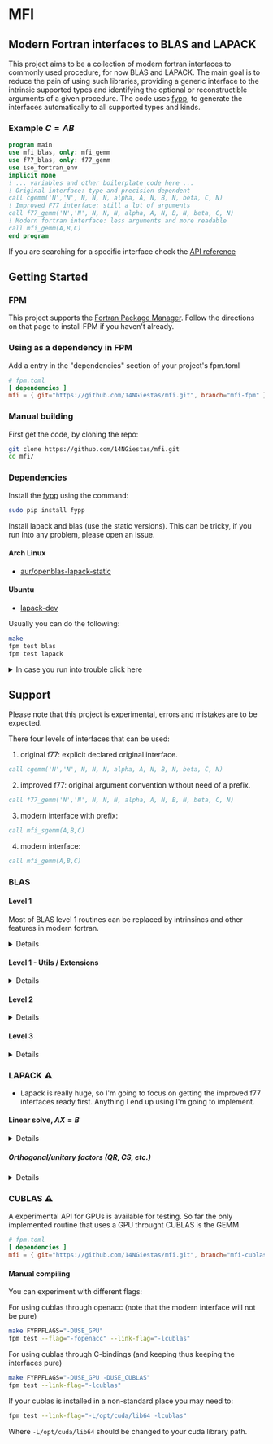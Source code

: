 # MFI

## Modern Fortran interfaces to BLAS and LAPACK

This project aims to be a collection of modern fortran interfaces to commonly used procedure, for now BLAS and LAPACK.
The main goal is to reduce the pain of using such libraries, providing a generic interface to the intrinsic supported types and
identifying the optional or reconstructible arguments of a given procedure. The code uses [fypp](https://github.com/aradi/fypp),
to generate the interfaces automatically to all supported types and kinds.

### Example $C = AB$

```fortran
program main
use mfi_blas, only: mfi_gemm
use f77_blas, only: f77_gemm
use iso_fortran_env
implicit none
! ... variables and other boilerplate code here ...
! Original interface: type and precision dependent
call cgemm('N','N', N, N, N, alpha, A, N, B, N, beta, C, N)
! Improved F77 interface: still a lot of arguments
call f77_gemm('N','N', N, N, N, alpha, A, N, B, N, beta, C, N)
! Modern fortran interface: less arguments and more readable
call mfi_gemm(A,B,C)
end program
```

If you are searching for a specific interface check the [API reference](https://14ngiestas.github.io/mfi/)

## Getting Started

### FPM

This project supports the [Fortran Package Manager](https://github.com/fortran-lang/fpm).
Follow the directions on that page to install FPM if you haven't already.

### Using as a dependency in FPM

Add a entry in the "dependencies" section of your project's fpm.toml

```toml
# fpm.toml
[ dependencies ]
mfi = { git="https://github.com/14NGiestas/mfi.git", branch="mfi-fpm" }
```

### Manual building

First get the code, by cloning the repo:

```sh
git clone https://github.com/14NGiestas/mfi.git
cd mfi/
```

### Dependencies

Install the [fypp](https://github.com/aradi/fypp) using the command:

```sh
sudo pip install fypp
```

Install lapack and blas (use the static versions).
This can be tricky, if you run into any problem, please open an issue.

#### Arch Linux
- [aur/openblas-lapack-static](https://aur.archlinux.org/packages/openblas-lapack-static)

#### Ubuntu
- [lapack-dev](https://packages.ubuntu.com/search?suite=default&section=all&arch=any&keywords=lapack-dev&searchon=names)

Usually you can do the following:

```sh
make
fpm test blas
fpm test lapack
```

<details>
<summary> In case you run into trouble click here </summary>

By default, the `lapack-dev` package (which provides the reference blas) do not provide the `i?amin` implementation (among other extensions)
in such cases you can use blas extensions with:

```sh
make FYPPFLAGS=-DMFI_EXTENSIONS
fpm test
```

Or if you have support to such extensions in your blas provider you can:

```sh
make FYPPFLAGS="-DMFI_EXTENSIONS -DMFI_LINK_EXTERNAL"
fpm test
```

which will generate the code linking extensions to the external library

</details>

## Support

Please note that this project is experimental, errors and mistakes are to be expected.

There four levels of interfaces that can be used:

1. original f77: explicit declared original interface.
```fortran
call cgemm('N','N', N, N, N, alpha, A, N, B, N, beta, C, N)
```
2. improved f77: original argument convention without need of a prefix.
```fortran
call f77_gemm('N','N', N, N, N, alpha, A, N, B, N, beta, C, N)
```
3. modern interface with prefix:
```fortran
call mfi_sgemm(A,B,C)
```
4. modern interface:
```fortran
call mfi_gemm(A,B,C)
```

### BLAS
#### Level 1
Most of BLAS level 1 routines can be replaced by intrinsincs and other features in modern fortran.
<details>

|done| name   | description                                             | modern alternative |
|----| ------ | ------------------------------------------------------- | ------------------ |
|:+1:| asum   | Sum of vector magnitudes                                | [sum](https://gcc.gnu.org/onlinedocs/gfortran/SUM.html) |
|:+1:| axpy   | Scalar-vector product                                   | `a*x + b` |
|:+1:| copy   | Copy vector                                             |  `x = b`  |
|:+1:| dot    | Dot product                                             | [dot_product](https://gcc.gnu.org/onlinedocs/gfortran/DOT_005fPRODUCT.html)   |
|:+1:| dotc   | Dot product conjugated                                  | |
|:+1:| dotu   | Dot product unconjugated                                | |
|og77| sdsdot | Compute the inner product of two vectors with extended precision accumulation.            | |
|og77| dsdot  | Compute the inner product of two vectors with extended precision accumulation and result. | |
|:+1:| nrm2   | Vector 2-norm (Euclidean norm)                          | [norm2](https://gcc.gnu.org/onlinedocs/gfortran/NORM2.html) |
|:+1:| rot    | Plane rotation of points                                | |
|:+1:| rotg   | Generate Givens rotation of points                      | |
|:+1:| rotm   | Modified Givens plane rotation of points                | |
|:+1:| rotmg  | Generate modified Givens plane rotation of points       | |
|:+1:| scal   | Vector-scalar product                                   | `a*x + b` |
|:+1:| swap   | Vector-vector swap                                      | |
</details>

#### Level 1 - Utils / Extensions
<details>

| done? | name  | description                                              |  modern alternatives | obs |
| ----- | ----- | -------------------------------------------------------- | ------------------- | --- |
| :+1:  | iamax | Index of the maximum absolute value element of a vector  | [maxval](https://gcc.gnu.org/onlinedocs/gfortran/MAXVAL.html), [maxloc](https://gcc.gnu.org/onlinedocs/gfortran/MAXLOC.html) | |
| :+1:  | iamin | Index of the minimum absolute value element of a vector  | [minval](https://gcc.gnu.org/onlinedocs/gfortran/MINVAL.html), [minloc](https://gcc.gnu.org/onlinedocs/gfortran/MINLOC.html) | |
| :+1:  | lamch | Determines precision machine parameters.                 | [huge](https://gcc.gnu.org/onlinedocs/gfortran/intrinsic-procedures/huge.html), [tiny](https://gcc.gnu.org/onlinedocs/gfortran/intrinsic-procedures/tiny.html), [epsilon](https://gcc.gnu.org/onlinedocs/gfortran/intrinsic-procedures/epsilon.html) | Obs: had to add a parameter so fortran can distinguish between the single and double precision with the same interface. For values of cmach see: [lamch](https://www.netlib.org/lapack//explore-html/d4/d86/group__lamch.html)|
</details>

#### Level 2

<details>

| done? | name | description                                                              |
| ----- | ---- | ------------------------------------------------------------------------ |
| :+1:  | gbmv | Matrix-vector product using a general band matrix                        |
| :+1:  | gemv | Matrix-vector product using a general matrix                             |
| :+1:  | ger  | Rank-1 update of a general matrix                                        |
| :+1:  | gerc | Rank-1 update of a conjugated general matrix                             |
| :+1:  | geru | Rank-1 update of a general matrix, unconjugated                          |
| :+1:  | hbmv | Matrix-vector product using a Hermitian band matrix                      |
| :+1:  | hemv | Matrix-vector product using a Hermitian matrix                           |
| :+1:  | her  | Rank-1 update of a Hermitian matrix                                      |
| :+1:  | her2 | Rank-2 update of a Hermitian matrix                                      |
| :+1:  | hpmv | Matrix-vector product using a Hermitian packed matrix                    |
| :+1:  | hpr  | Rank-1 update of a Hermitian packed matrix                               |
| :+1:  | hpr2 | Rank-2 update of a Hermitian packed matrix                               |
| :+1:  | sbmv | Matrix-vector product using symmetric band matrix                        |
| :+1:  | spmv | Matrix-vector product using a symmetric packed matrix                    |
| :+1:  | spr  | Rank-1 update of a symmetric packed matrix                               |
| :+1:  | spr2 | Rank-2 update of a symmetric packed matrix                               |
| :+1:  | symv | Matrix-vector product using a symmetric matrix                           |
| :+1:  | syr  | Rank-1 update of a symmetric matrix                                      |
| :+1:  | syr2 | Rank-2 update of a symmetric matrix                                      |
| :+1:  | tbmv | Matrix-vector product using a triangular band matrix                     |
| :+1:  | tbsv | Solution of a linear system of equations with a triangular band matrix   |
| :+1:  | tpmv | Matrix-vector product using a triangular packed matrix                   |
| :+1:  | tpsv | Solution of a linear system of equations with a triangular packed matrix |
| :+1:  | trmv | Matrix-vector product using a triangular matrix                          |
| :+1:  | trsv | Solution of a linear system of equations with a triangular matrix        |
</details>

#### Level 3

<details>

| done? | name  | description                                                                                            |
| ----- | ----- | ------------------------------------------------------------------------------------------------------ |
| :+1:  | gemm  | Computes a matrix-matrix product with general matrices.                                                |
| :+1:  | hemm  | Computes a matrix-matrix product where one input matrix is Hermitian and one is general.               |
| :+1:  | herk  | Performs a Hermitian rank-k update.                                                                    |
| :+1:  | her2k | Performs a Hermitian rank-2k update.                                                                   |
| :+1:  | symm  | Computes a matrix-matrix product where one input matrix is symmetric and one matrix is general.        |
| :+1:  | syrk  | Performs a symmetric rank-k update.                                                                    |
| :+1:  | syr2k | Performs a symmetric rank-2k update.                                                                   |
| :+1:  | trmm  | Computes a matrix-matrix product where one input matrix is triangular and one input matrix is general. |
| :+1:  | trsm  | Solves a triangular matrix equation (forward or backward solve).                                       |

</details>

### LAPACK :warning:

- Lapack is really huge, so I'm going to focus on getting the improved f77 interfaces ready first.
  Anything I end up using I'm going to implement.

#### Linear solve, $AX = B$
<details>
<!-- ##### LU: General matrix, driver -->

<!-- ##### LU: computational routines (factor, cond, etc.) -->

<!-- ##### Cholesky: Hermitian/symmetric positive definite matrix, driver -->

##### Cholesky: computational routines (factor, cond, etc.)
| done?| name  | description               |
| ---- | ----- | ------------------------- |
| :+1: | pocon | condition number estimate |

<!-- ##### LDL: Hermitian/symmetric indefinite matrix, driver -->

<!-- ##### LDL: computational routines (factor, cond, etc.) -->

<!-- ##### Triangular computational routines (solve, cond, etc.) -->

<!-- ##### Auxiliary routines -->
</details>

##### Orthogonal/unitary factors (QR, CS, etc.)
<details>

| done? | name  | description  |
| ----- | ----- | ------------ |
| :+1:  | geqrf | Computes the QR factorization of a general m-by-n matrix. |
| :+1:  | gerqf | Computes the RQ factorization of a general m-by-n matrix. |
| :+1:  | getrf | Computes the LU factorization of a general m-by-n matrix. |
| :+1:  | getri | Computes the inverse of an LU-factored general matrix.    |
| :+1:  | getrs | Solves a system of linear equations with an LU-factored square coefficient matrix, with multiple right-hand sides. |
| :+1:  | hetrf | Computes the Bunch-Kaufman factorization of a complex Hermitian matrix. |
| :+1:  | potrf | Computes the Cholesky factorization of a symmetric (Hermitian) positive-definite matrix.     |
| :+1:  | potri | Computes the inverse of a Cholesky-factored symmetric (Hermitian) positive-definite matrix.  |
| :+1:  | potrs | Solves a system of linear equations with a Cholesky-factored symmetric (Hermitian) positive-definite coefficient matrix, with multiple right-hand sides.  |
|      | orgqr | Generates the real orthogonal matrix Q of the QR factorization formed by geqrf. |
|      | ormqr | Multiplies a real matrix by the orthogonal matrix Q of the QR factorization formed by geqrf. |
|      | ormrq | Multiplies a real matrix by the orthogonal matrix Q of the RQ factorization formed by gerqf. |
|      | sytrf | Computes the Bunch-Kaufman factorization of a symmetric matrix.                        |
|      | trtrs | Solves a system of linear equations with a triangular coefficient matrix, with multiple right-hand sides. |
|      | ungqr | Generates the complex unitary matrix Q of the QR factorization formed by geqrf.  |
|      | unmqr | Multiplies a complex matrix by the unitary matrix Q of the QR factorization formed by geqrf. |
|      | unmrq | Multiplies a complex matrix by the unitary matrix Q of the RQ factorization formed by gerqf. |

#### Singular Value and Eigenvalue Problem Routines
| done?| name  | description             |
| ---- | ----- | ----------------------- |
| :+1: | gesvd | Computes the singular value decomposition of a general rectangular matrix.  |
| :+1: | heevd | Computes all eigenvalues and, optionally, all eigenvectors of a complex Hermitian matrix using divide and conquer algorithm. |
| :+1: | hegvd | Computes all eigenvalues and, optionally, all eigenvectors of a complex generalized Hermitian definite eigenproblem using divide and conquer algorithm. |
| f77  | heevr | Computes the eigenvalues and, optionally, the left and/or right eigenvectors for HE matrices. |
| f77  | heevx | Computes the eigenvalues and, optionally, the left and/or right eigenvectors for HE matrices. |
|      | gebrd | Reduces a general matrix to bidiagonal form.     |
|      | hetrd | Reduces a complex Hermitian matrix to tridiagonal form. |
|      | orgbr | Generates the real orthogonal matrix Q or PT determined by gebrd. |
|      | orgtr | Generates the real orthogonal matrix Q determined by sytrd. |
|      | ormtr | Multiplies a real matrix by the orthogonal matrix Q determined by sytrd. |
|      | syevd | Computes all eigenvalues and, optionally, all eigenvectors of a real symmetric matrix using divide and conquer algorithm. |
|      | sygvd | Computes all eigenvalues and, optionally, all eigenvectors of a real generalized symmetric definite eigenproblem using divide and conquer algorithm. |
|      | sytrd | Reduces a real symmetric matrix to tridiagonal form. |
|      | ungbr | Generates the complex unitary matrix Q or PT determined by gebrd. |
|      | ungtr | Generates the complex unitary matrix Q determined by hetrd. |
|      | unmtr | Multiplies a complex matrix by the unitary matrix Q determined by hetrd. |

##### Least squares
|done| name  | description                                    |
|----| ----- | ---------------------------------------------- |
|f77 | gels  | least squares using QR/LQ                      |
|f77 | gelst | least squares using QR/LQ with T matrix        |
|f77 | gelss | least squares using SVD, QR iteration          |
|f77 | gelsd | least squares using SVD, divide and conquer    |
|f77 | gelsy | least squares using complete orthogonal factor |
|f77 | getsls| least squares using tall-skinny QR/LQ          |
|f77 | gglse | equality-constrained least squares             |
|f77 | ggglm | Gauss-Markov linear model                      |

#### Other Auxiliary Routines

There are some other auxiliary lapack routines around, that may apear here:

| name      | Data Types | Description |
| --------- | ---------- | ------------|
| mfi_lartg | s, d, c, z | Generates a plane rotation with real cosine and real/complex sine. |

</details>

### CUBLAS :warning:

A experimental API for GPUs is available for testing.
So far the only implemented routine that uses a GPU throught CUBLAS is the GEMM.

```toml
# fpm.toml
[ dependencies ]
mfi = { git="https://github.com/14NGiestas/mfi.git", branch="mfi-cublas" }
```

#### Manual compiling

You can experiment with different flags:

For using cublas through openacc (note that the modern interface will not be pure)

```sh
make FYPPFLAGS="-DUSE_GPU"
fpm test --flag="-fopenacc" --link-flag="-lcublas"
```

For using cublas through C-bindings (and keeping thus keeping the interfaces pure)

```sh
make FYPPFLAGS="-DUSE_GPU -DUSE_CUBLAS"
fpm test --link-flag="-lcublas"
```

If your cublas is installed in a non-standard place you may need to:
```sh
fpm test --link-flag="-L/opt/cuda/lib64 -lcublas"
```
Where `-L/opt/cuda/lib64` should be changed to your cuda library path.

